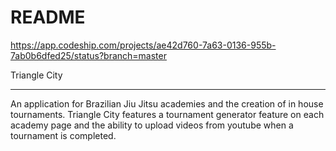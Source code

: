 # README

https://app.codeship.com/projects/ae42d760-7a63-0136-955b-7ab0b6dfed25/status?branch=master

Triangle City

----------------

An application for Brazilian Jiu Jitsu academies and the creation of in house tournaments. Triangle City features a tournament generator feature on each academy page and the ability to upload videos from youtube when a tournament is completed.
